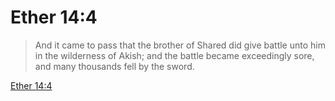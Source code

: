# Ether 14:4

> And it came to pass that the brother of Shared did give battle unto him in the wilderness of Akish; and the battle became exceedingly sore, and many thousands fell by the sword.

[Ether 14:4](https://www.churchofjesuschrist.org/study/scriptures/bofm/ether/14?lang=eng&id=p4#p4)


